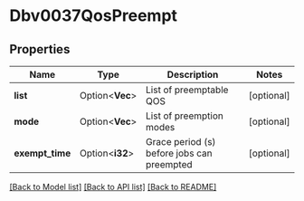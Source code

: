 # Dbv0037QosPreempt

## Properties

Name | Type | Description | Notes
------------ | ------------- | ------------- | -------------
**list** | Option<**Vec<String>**> | List of preemptable QOS | [optional]
**mode** | Option<**Vec<String>**> | List of preemption modes | [optional]
**exempt_time** | Option<**i32**> | Grace period (s) before jobs can preempted | [optional]

[[Back to Model list]](../README.md#documentation-for-models) [[Back to API list]](../README.md#documentation-for-api-endpoints) [[Back to README]](../README.md)


